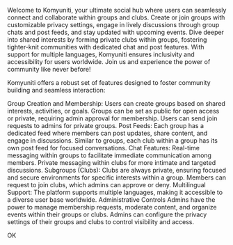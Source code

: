 Welcome to Komyuniti, your ultimate social hub where users can seamlessly connect and collaborate within groups and clubs. Create or join groups with customizable privacy settings, engage in lively discussions through group chats and post feeds, and stay updated with upcoming events. Dive deeper into shared interests by forming private clubs within groups, fostering tighter-knit communities with dedicated chat and post features. With support for multiple languages, Komyuniti ensures inclusivity and accessibility for users worldwide. Join us and experience the power of community like never before!

Komyuniti offers a robust set of features designed to foster community building and seamless interaction:

Group Creation and Membership:
Users can create groups based on shared interests, activities, or goals.
Groups can be set as public for open access or private, requiring admin approval for membership.
Users can send join requests to admins for private groups.
Post Feeds:
Each group has a dedicated feed where members can post updates, share content, and engage in discussions.
Similar to groups, each club within a group has its own post feed for focused conversations.
Chat Features:
Real-time messaging within groups to facilitate immediate communication among members.
Private messaging within clubs for more intimate and targeted discussions.
Subgroups (Clubs):
Clubs are always private, ensuring focused and secure environments for specific interests within a group.
Members can request to join clubs, which admins can approve or deny.
Multilingual Support:
The platform supports multiple languages, making it accessible to a diverse user base worldwide.
Administrative Controls
Admins have the power to manage membership requests, moderate content, and organize events within their groups or clubs.
Admins can configure the privacy settings of their groups and clubs to control visibility and access.

OK
